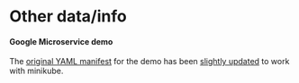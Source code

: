 # Other data/info

#### Google Microservice demo
The [original YAML manifest](https://github.com/GoogleCloudPlatform/microservices-demo/blob/master/release/kubernetes-manifests.yaml) for the demo has been [slightly updated](google-uservice-demo-kubernetes-manifests-minikube.yaml) to work with minikube.

